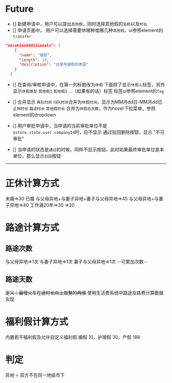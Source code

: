 # Future
- [] 新建申请中，用户可以提出`其他假`，同时选择其他假的`名称`以及`时长`
- [] 申请页面中， 用户可以选择需要休哪种或哪几种`其他假`，ui参照element的`transfer`
```json
"vocationAdditionals": [
    {
      "name": "婚假",
      "length": 10,
      "description": "这里写婚假的原因"
    }
  ]
```

- [] 在查询/审核申请中，在第一列标题改为`休假`
  下面除了显示`休假人`标签，另外显示`休假类型` `其他假1` `其他假2` ...（如果有的话）标签
  标签ui参照element的`Tag`
- [] 合并显示
  `离队时间` `归队时间`合并为`休假时间`，显示为MM月dd日-MM月dd日
  `正休时长` `路途时长` `其他假时长` 合并为`休假总天数`，作为hover下拉菜单，参照element的dropdown

- [] 用户审批申请中，当申请的当前审批单位不是`$store.state.user.companyId`时，应不显示 通过驳回删除按钮，显示 "不可审批"
- [] 当申请的状态是`通过`的时候，同样不显示按钮，此时如果最终审批单位是本单位，那么显示`召回`按钮
---


# 正休计算方式
未婚=>30
已婚
  与父母异地+与妻子异地+妻子与父母异地=>45
  与父母异地+与妻子异地=>40
  工作满20年=>30
  =>20

# 路途计算方式
## 路途次数
与父母异地=>1次
与妻子异地=>1次
妻子与父母异地=>1次
--可累加次数--

## 路途天数
~~定义：最慢火车在途时长向上取整的两倍~~
使用生活费系统中路途及路费计算数据实现

# 福利假计算方式
内置若干福利假及允许自定义福利假
婚假 10，护理假 30，产假 188

# 判定
异地 = 双方不在同一地级市下
